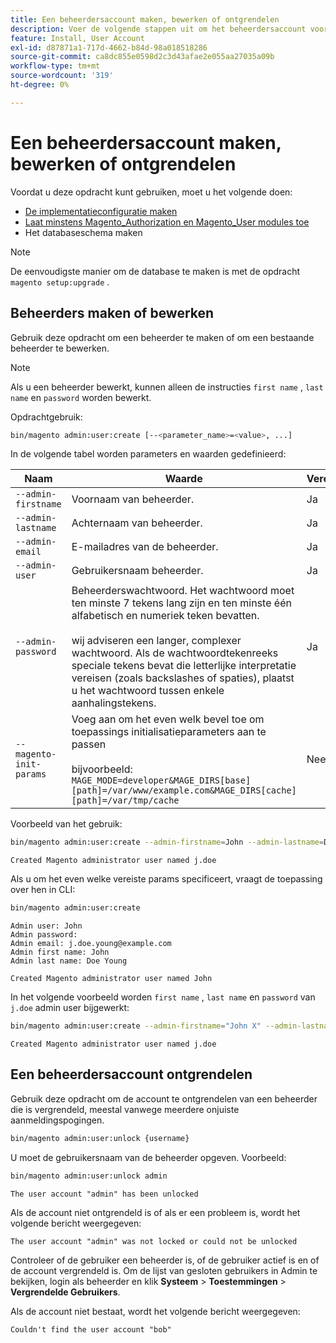 ```yaml
---
title: Een beheerdersaccount maken, bewerken of ontgrendelen
description: Voer de volgende stappen uit om het beheerdersaccount voor uw Adobe Commerce Admin-toepassing te beheren.
feature: Install, User Account
exl-id: d87871a1-717d-4662-b84d-98a018518286
source-git-commit: ca8dc855e0598d2c3d43afae2e055aa27035a09b
workflow-type: tm+mt
source-wordcount: '319'
ht-degree: 0%

---
```


# Een beheerdersaccount maken, bewerken of ontgrendelen

Voordat u deze opdracht kunt gebruiken, moet u het volgende doen:

- [De implementatieconfiguratie maken](deployment.md)
- [Laat minstens Magento_Authorization en Magento_User modules toe](manage-modules.md)
- Het databaseschema maken

>[!NOTE]
>
>De eenvoudigste manier om de database te maken is met de opdracht `magento setup:upgrade` .

## Beheerders maken of bewerken

Gebruik deze opdracht om een beheerder te maken of om een bestaande beheerder te bewerken.

>[!NOTE]
>
>Als u een beheerder bewerkt, kunnen alleen de instructies `first name` , `last name` en `password` worden bewerkt.

Opdrachtgebruik:

```bash
bin/magento admin:user:create [--<parameter_name>=<value>, ...]
```

In de volgende tabel worden parameters en waarden gedefinieerd:

| Naam | Waarde | Vereist? |
|--- |--- |--- |
| `--admin-firstname` | Voornaam van beheerder. | Ja |
| `--admin-lastname` | Achternaam van beheerder. | Ja |
| `--admin-email` | E-mailadres van de beheerder. | Ja |
| `--admin-user` | Gebruikersnaam beheerder. | Ja |
| `--admin-password` | Beheerderswachtwoord. Het wachtwoord moet ten minste 7 tekens lang zijn en ten minste één alfabetisch en numeriek teken bevatten. <br><br> wij adviseren een langer, complexer wachtwoord. Als de wachtwoordtekenreeks speciale tekens bevat die letterlijke interpretatie vereisen (zoals backslashes of spaties), plaatst u het wachtwoord tussen enkele aanhalingstekens. | Ja |
| `--magento-init-params` | Voeg aan om het even welk bevel toe om toepassings initialisatieparameters aan te passen <br/><br/> bijvoorbeeld: `MAGE_MODE=developer&MAGE_DIRS[base][path]=/var/www/example.com&MAGE_DIRS[cache][path]=/var/tmp/cache` | Nee |

Voorbeeld van het gebruik:

```bash
bin/magento admin:user:create --admin-firstname=John --admin-lastname=Doe --admin-email=j.doe@example.com --admin-user=j.doe --admin-password=A0b9%t3g
```

```
Created Magento administrator user named j.doe
```

Als u om het even welke vereiste params specificeert, vraagt de toepassing over hen in CLI:

```bash
bin/magento admin:user:create
```

```
Admin user: John
Admin password:
Admin email: j.doe.young@example.com
Admin first name: John
Admin last name: Doe Young
```

```
Created Magento administrator user named John
```

In het volgende voorbeeld worden `first name` , `last name` en `password` van `j.doe` admin user bijgewerkt:

```bash
bin/magento admin:user:create --admin-firstname="John X" --admin-lastname="Doe X" --admin-email=j.doe@example.com --admin-user=j.doe --admin-password=A1234567
```

```
Created Magento administrator user named j.doe
```

## Een beheerdersaccount ontgrendelen

Gebruik deze opdracht om de account te ontgrendelen van een beheerder die is vergrendeld, meestal vanwege meerdere onjuiste aanmeldingspogingen.

```bash
bin/magento admin:user:unlock {username}
```

U moet de gebruikersnaam van de beheerder opgeven. Voorbeeld:

```bash
bin/magento admin:user:unlock admin
```

```
The user account "admin" has been unlocked
```

Als de account niet ontgrendeld is of als er een probleem is, wordt het volgende bericht weergegeven:

```
The user account "admin" was not locked or could not be unlocked
```

Controleer of de gebruiker een beheerder is, of de gebruiker actief is en of de account vergrendeld is. Om de lijst van gesloten gebruikers in Admin te bekijken, login als beheerder en klik **Systeem** > **Toestemmingen** > **Vergrendelde Gebruikers**.

Als de account niet bestaat, wordt het volgende bericht weergegeven:

```
Couldn't find the user account "bob"
```
